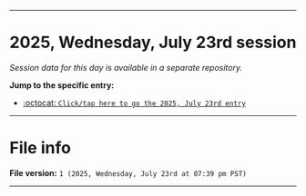 
***

# 2025, Wednesday, July 23rd session

_Session data for this day is available in a separate repository._

**Jump to the specific entry:**

- [:octocat: `Click/tap here to go the 2025, July 23rd entry`](https://github.com/seanpm2001/SeansLifeArchive_Images_TinyTower_Y2025/tree/SeansLifeArchive_Images_TinyTower_Y2025_Main-dev/2025/07_July/23/)

***

# File info

**File version:** `1 (2025, Wednesday, July 23rd at 07:39 pm PST)`

***
